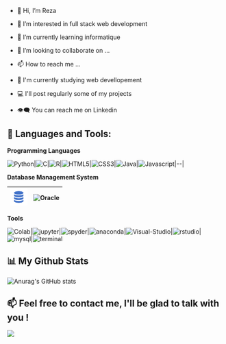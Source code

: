- 👋 Hi, I’m Reza
- 👀 I’m interested in full stack web development
- 🌱 I’m currently learning informatique
- 💞️ I’m looking to collaborate on ...
- 📫 How to reach me ...


- 🌱 I'm currently studying web devellopement
- 💻 I'll post regularly some of my projects 
- 👁️‍🗨️ You can reach me on Linkedin


## 🚀 Languages and Tools:

**Programming Languages**

<img title="Python" alt="Python" width="40px" src="https://img.icons8.com/color/48/000000/python--v1.png" />|<img alt="C" title="Csharp" width="40px" src="https://img.icons8.com/color/48/000000/c-sharp-logo.png">|<img title="R" alt="R" width="40px" src="https://img.icons8.com/external-becris-flat-becris/64/000000/external-r-data-science-becris-flat-becris.png">|<img alt="HTML5" title="HTML5" width="40px" src="https://icones8.fr/icon/20909/html-5">|<img alt="CSS3" title="CSS3" width="40px" src="https://icones8.fr/icon/7gdY5qNXaKC0/css3">|<img alt="Java" title="Java" width="40px" src="https://icones8.fr/icon/Pd2x9GWu9ovX/logo-java-coffee-cup">|<img alt="Javascript" title="Javascrip" width="40px" src="https://icones8.fr/icon/108784/javascript">|--|

**Database Management System**

<img title="SQL" alt="SQL" width="40px" src="https://raw.githubusercontent.com/github/explore/master/topics/sql/sql.png">|<img title="Oracle" alt="Oracle" width="40px" src="https://img.icons8.com/color/48/000000/oracle-logo.png">|  
|--|--|

**Tools**

<img title="Colab" alt="Colab" width="40px" src="https://colab.research.google.com/img/colab_favicon_256px.png">|<img title="Jupyter" alt="jupyter" width="40px" src="https://upload.wikimedia.org/wikipedia/commons/thumb/3/38/Jupyter_logo.svg/1200px-Jupyter_logo.svg.png">|<img title="spyder" alt="spyder" width="40px" src="https://img.icons8.com/fluency/48/000000/spyder-ide.png">|<img title="Anaconda" alt="anaconda" width="40px" src="https://upload.wikimedia.org/wikipedia/en/c/cd/Anaconda_Logo.png">|<img title="Visual-Studio" alt="Visual-Studio" width="40px" src="https://img.icons8.com/fluency/48/000000/visual-studio-2019.png">|<img title="Rstudio" alt="rstudio" width="40px" src="https://upload.wikimedia.org/wikipedia/commons/thumb/d/d0/RStudio_logo_flat.svg/1280px-RStudio_logo_flat.svg.png">|<img title="MySQL" alt="mysql" width="40px" src="https://img.icons8.com/color/48/000000/mysql-logo.png">|<img title="Terminal" alt="terminal" width="40px" 
src="https://img.icons8.com/fluency/48/000000/microsoft-office-2019.png">


## 📊 My Github Stats

![Anurag's GitHub stats](https://github-readme-stats.vercel.app/api?username=brice789&show_icons=true&theme=tokyonight)

## 📫 Feel free to contact me, I'll be glad to talk with you !

<p align="left">

<a href = "https://www.linkedin.com/in/mrneyestani"><img src="https://img.icons8.com/ios-filled/50/000000/linkedin.png"/></a>

</p>
<!--
**hugodebes/hugodebes** is a ✨ _special_ ✨ repository because its `README.md` (this file) appears on your GitHub profile.

Here are some ideas to get you started:

- 🔭 I’m currently working on ...
- 🌱 I’m currently learning ...
- 👯 I’m looking to collaborate on ...
- 🤔 I’m looking for help with ...
- 💬 Ask me about ...
- 📫 How to reach me: ...
- 😄 Pronouns: ...
- ⚡ Fun fact: ...
-->


<!---
Brice789/Brice789 is a ✨ special ✨ repository because its `README.md` (this file) appears on your GitHub profile.
You can click the Preview link to take a look at your changes.
--->

